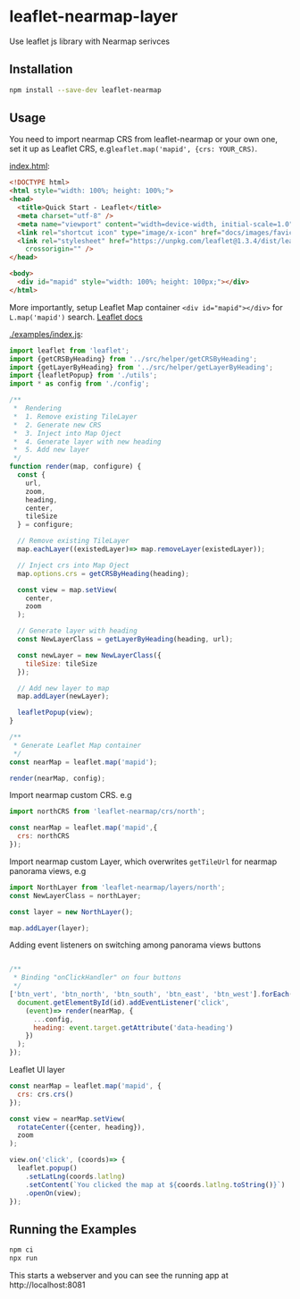 # leaflet-nearmap-layer
Use leaflet js library with Nearmap serivces

## Installation

```bash
npm install --save-dev leaflet-nearmap
```

## Usage

You need to import nearmap CRS from leaflet-nearmap or your own one, set it up as Leaflet CRS, e.g`leaflet.map('mapid', {crs: YOUR_CRS)`.

[index.html](./examples/index.html):
```html
<!DOCTYPE html>
<html style="width: 100%; height: 100%;">
<head>
  <title>Quick Start - Leaflet</title>
  <meta charset="utf-8" />
  <meta name="viewport" content="width=device-width, initial-scale=1.0">
  <link rel="shortcut icon" type="image/x-icon" href="docs/images/favicon.ico" />
  <link rel="stylesheet" href="https://unpkg.com/leaflet@1.3.4/dist/leaflet.css" integrity="sha512-puBpdR0798OZvTTbP4A8Ix/l+A4dHDD0DGqYW6RQ+9jxkRFclaxxQb/SJAWZfWAkuyeQUytO7+7N4QKrDh+drA=="
    crossorigin="" />
</head>

<body>
  <div id="mapid" style="width: 100%; height: 100px;"></div>
</html>
```

More importantly, setup Leaflet Map container `<div id="mapid"></div>` for `L.map('mapid')` search.
[Leaflet docs](https://leafletjs.com/reference-1.3.4.html)

[./examples/index.js](./examples/index.js):
```js
import leaflet from 'leaflet';
import {getCRSByHeading} from '../src/helper/getCRSByHeading';
import {getLayerByHeading} from '../src/helper/getLayerByHeading';
import {leafletPopup} from './utils';
import * as config from './config';

/**
 *  Rendering 
 *  1. Remove existing TileLayer
 *  2. Generate new CRS
 *  3. Inject into Map Oject
 *  4. Generate layer with new heading
 *  5. Add new layer
 */
function render(map, configure) {
  const {
    url,
    zoom,
    heading,
    center,
    tileSize
  } = configure;

  // Remove existing TileLayer
  map.eachLayer((existedLayer)=> map.removeLayer(existedLayer));

  // Inject crs into Map Oject
  map.options.crs = getCRSByHeading(heading);

  const view = map.setView(
    center,
    zoom
  );

  // Generate layer with heading
  const NewLayerClass = getLayerByHeading(heading, url);

  const newLayer = new NewLayerClass({
    tileSize: tileSize
  });

  // Add new layer to map
  map.addLayer(newLayer);

  leafletPopup(view);
}

/**
 * Generate Leaflet Map container
 */
const nearMap = leaflet.map('mapid');

render(nearMap, config);

```
Import nearmap custom CRS. e.g
```js
import northCRS from 'leaflet-nearmap/crs/north';

const nearMap = leaflet.map('mapid',{
  crs: northCRS
});

```
Import nearmap custom Layer, which overwrites `getTileUrl` for nearmap panorama views, e.g
```js
import NorthLayer from 'leaflet-nearmap/layers/north';
const NewLayerClass = northLayer;

const layer = new NorthLayer();

map.addLayer(layer);

```

Adding event listeners on switching among panorama views buttons

```js

/**
 * Binding "onClickHandler" on four buttons
 */
['btn_vert', 'btn_north', 'btn_south', 'btn_east', 'btn_west'].forEach((id)=> {
  document.getElementById(id).addEventListener('click',
    (event)=> render(nearMap, {
      ...config,
      heading: event.target.getAttribute('data-heading')
    })
  );
});
```

Leaflet UI layer
```js
const nearMap = leaflet.map('mapid', {
  crs: crs.crs()
});

const view = nearMap.setView(
  rotateCenter({center, heading}),
  zoom
);

view.on('click', (coords)=> {
  leaflet.popup()
    .setLatLng(coords.latlng)
    .setContent(`You clicked the map at ${coords.latlng.toString()}`)
    .openOn(view);
});

```

## Running the Examples

```bash
npm ci
npx run
```

This starts a webserver and you can see the running app at http://localhost:8081
